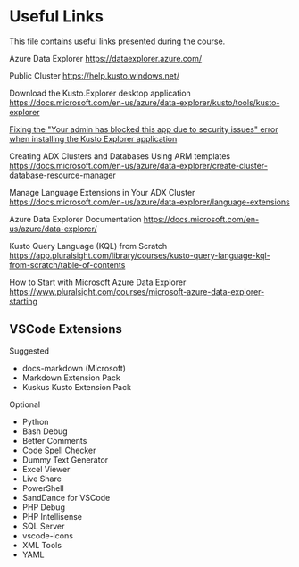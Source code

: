 # Useful Links

This file contains useful links presented during the course.

Azure Data Explorer
https://dataexplorer.azure.com/

Public Cluster
https://help.kusto.windows.net/

Download the Kusto.Explorer desktop application
https://docs.microsoft.com/en-us/azure/data-explorer/kusto/tools/kusto-explorer 

[Fixing the "Your admin has blocked this app due to security issues" error when installing the Kusto Explorer application](./Your-admin-has-blocked-this-app-error.md)

Creating ADX Clusters and Databases Using ARM templates
https://docs.microsoft.com/en-us/azure/data-explorer/create-cluster-database-resource-manager

Manage Language Extensions in Your ADX Cluster
https://docs.microsoft.com/en-us/azure/data-explorer/language-extensions

Azure Data Explorer Documentation
https://docs.microsoft.com/en-us/azure/data-explorer/ 

Kusto Query Language (KQL) from Scratch
https://app.pluralsight.com/library/courses/kusto-query-language-kql-from-scratch/table-of-contents

How to Start with Microsoft Azure Data Explorer
https://www.pluralsight.com/courses/microsoft-azure-data-explorer-starting

## VSCode Extensions

Suggested

* docs-markdown (Microsoft)
* Markdown Extension Pack
* Kuskus Kusto Extension Pack

Optional

* Python
* Bash Debug
* Better Comments
* Code Spell Checker
* Dummy Text Generator
* Excel Viewer
* Live Share
* PowerShell
* SandDance for VSCode
* PHP Debug
* PHP Intellisense
* SQL Server
* vscode-icons
* XML Tools
* YAML